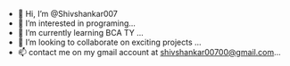 - 👋 Hi, I’m @Shivshankar007
- 👀 I’m interested in programing...
- 🌱 I’m currently learning BCA TY ...
- 💞️ I’m looking to collaborate on exciting projects  ...
- 📫 contact me on my gmail account at shivshankar00700@gmail.com...

<!---
Shivshankar007/Shivshankar007 is a ✨ special ✨ repository because its `README.md` (this file) appears on your GitHub profile.
You can click the Preview link to take a look at your changes.
--->
